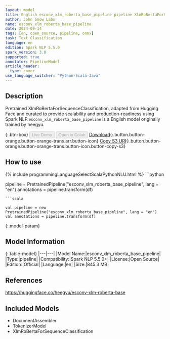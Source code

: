 ```yaml
---
layout: model
title: English esconv_xlm_roberta_base_pipeline pipeline XlmRoBertaForSequenceClassification from heegyu
author: John Snow Labs
name: esconv_xlm_roberta_base_pipeline
date: 2024-09-14
tags: [en, open_source, pipeline, onnx]
task: Text Classification
language: en
edition: Spark NLP 5.5.0
spark_version: 3.0
supported: true
annotator: PipelineModel
article_header:
  type: cover
use_language_switcher: "Python-Scala-Java"
---
```


## Description

Pretrained XlmRoBertaForSequenceClassification, adapted from Hugging Face and curated to provide scalability and production-readiness using Spark NLP.`esconv_xlm_roberta_base_pipeline` is a English model originally trained by heegyu.

{:.btn-box}
<button class="button button-orange" disabled>Live Demo</button>
<button class="button button-orange" disabled>Open in Colab</button>
[Download](https://s3.amazonaws.com/auxdata.johnsnowlabs.com/public/models/esconv_xlm_roberta_base_pipeline_en_5.5.0_3.0_1726353011848.zip){:.button.button-orange.button-orange-trans.arr.button-icon}
[Copy S3 URI](s3://auxdata.johnsnowlabs.com/public/models/esconv_xlm_roberta_base_pipeline_en_5.5.0_3.0_1726353011848.zip){:.button.button-orange.button-orange-trans.button-icon.button-copy-s3}

## How to use



<div class="tabs-box" markdown="1">
{% include programmingLanguageSelectScalaPythonNLU.html %}
```python

pipeline = PretrainedPipeline("esconv_xlm_roberta_base_pipeline", lang = "en")
annotations =  pipeline.transform(df)   

```
```scala

val pipeline = new PretrainedPipeline("esconv_xlm_roberta_base_pipeline", lang = "en")
val annotations = pipeline.transform(df)

```
</div>

{:.model-param}
## Model Information

{:.table-model}
|---|---|
|Model Name:|esconv_xlm_roberta_base_pipeline|
|Type:|pipeline|
|Compatibility:|Spark NLP 5.5.0+|
|License:|Open Source|
|Edition:|Official|
|Language:|en|
|Size:|845.3 MB|

## References

https://huggingface.co/heegyu/esconv-xlm-roberta-base

## Included Models

- DocumentAssembler
- TokenizerModel
- XlmRoBertaForSequenceClassification